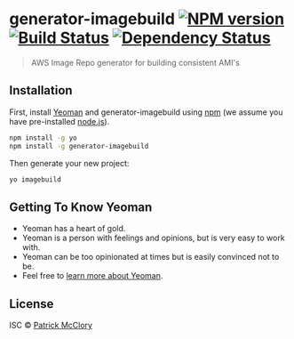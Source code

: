 # generator-imagebuild [![NPM version][npm-image]][npm-url] [![Build Status][travis-image]][travis-url] [![Dependency Status][daviddm-image]][daviddm-url]
> AWS Image Repo generator for building consistent AMI&#39;s

## Installation

First, install [Yeoman](http://yeoman.io) and generator-imagebuild using [npm](https://www.npmjs.com/) (we assume you have pre-installed [node.js](https://nodejs.org/)).

```bash
npm install -g yo
npm install -g generator-imagebuild
```

Then generate your new project:

```bash
yo imagebuild
```

## Getting To Know Yeoman

 * Yeoman has a heart of gold.
 * Yeoman is a person with feelings and opinions, but is very easy to work with.
 * Yeoman can be too opinionated at times but is easily convinced not to be.
 * Feel free to [learn more about Yeoman](http://yeoman.io/).

## License

ISC © [Patrick McClory](https://datapipe.com/)


[npm-image]: https://badge.fury.io/js/generator-imagebuild.svg
[npm-url]: https://npmjs.org/package/generator-imagebuild
[travis-image]: https://travis-ci.org/patrickmcclory/generator-imagebuild.svg?branch=master
[travis-url]: https://travis-ci.org/patrickmcclory/generator-imagebuild
[daviddm-image]: https://david-dm.org/patrickmcclory/generator-imagebuild.svg?theme=shields.io
[daviddm-url]: https://david-dm.org/patrickmcclory/generator-imagebuild
